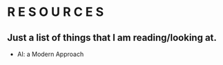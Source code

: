 # R E S O U R C E S 
## Just a list of things that I am reading/looking at.
- AI: a Modern Approach

